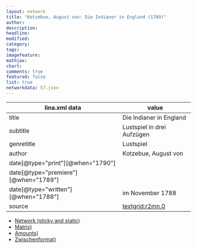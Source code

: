 ```yaml
---
layout: network
title: "Kotzebue, August von: Die Indianer in England (1789)"
author:
description:
headline:
modified:
category:
tags:
imagefeature: 
mathjax: 
chart: 
comments: true
featured: false
list: true
networkdata: 57.json
---
```

lina.xml data  | value
------------- | -------------
title|Die Indianer in England
subtitle|Lustspiel in drei Aufzügen
genretitle|Lustspiel
author|Kotzebue, August von
date[@type="print"][@when="1790"]|
date[@type="premiere"][@when="1789"]|
date[@type="written"][@when="1788"]|im November 1788
source|[textgrid:r2mn.0](https://textgridlab.org/1.0/tgcrud-public/rest/textgrid:r2mn.0/data)



* [Network (sticky and static)](/linas/network57)
* [Matrix)](/linas/matrix57)
* [Amounts)](/linas/amount57)
* [Zwischenformat)](/linas/lina57 )
